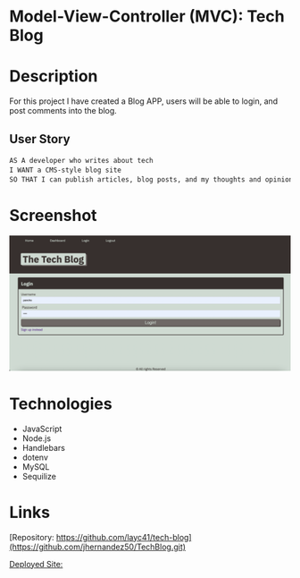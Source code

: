 # Model-View-Controller (MVC): Tech Blog

# Description
For this project I have created a Blog APP, users will be able to login, and post comments into the blog.

## User Story

```md
AS A developer who writes about tech
I WANT a CMS-style blog site
SO THAT I can publish articles, blog posts, and my thoughts and opinions
```

# Screenshot
![Tech Blog](/public/images/techblog.png)

# Technologies
* JavaScript
* Node.js
* Handlebars
* dotenv
* MySQL
* Sequilize

# Links
[Repository: https://github.com/layc41/tech-blog](https://github.com/jhernandez50/TechBlog.git)

[Deployed Site: ](/)
